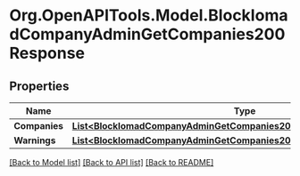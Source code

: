 # Org.OpenAPITools.Model.BlockIomadCompanyAdminGetCompanies200Response

## Properties

Name | Type | Description | Notes
------------ | ------------- | ------------- | -------------
**Companies** | [**List&lt;BlockIomadCompanyAdminGetCompanies200ResponseCompaniesInner&gt;**](BlockIomadCompanyAdminGetCompanies200ResponseCompaniesInner.md) |  | 
**Warnings** | [**List&lt;BlockIomadCompanyAdminGetCompanies200ResponseWarningsInner&gt;**](BlockIomadCompanyAdminGetCompanies200ResponseWarningsInner.md) |  | [optional] 

[[Back to Model list]](../README.md#documentation-for-models) [[Back to API list]](../README.md#documentation-for-api-endpoints) [[Back to README]](../README.md)


